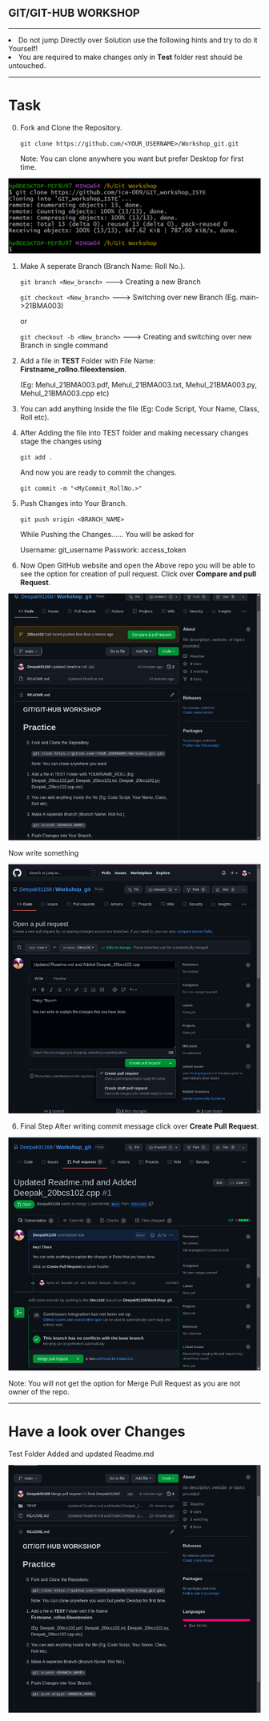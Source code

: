 ## GIT/GIT-HUB WORKSHOP

<hr>
<li>
Do not jump Directly over Solution use the following hints and try to do it Yourself!

<li>You are required to make changes only in <strong>Test</strong> folder rest should be untouched.
<hr>

# Task

0. Fork and Clone the Repository.

    `git clone https://github.com/<YOUR_USERNAME>/Workshop_git.git`

    Note: You can clone anywhere you want but prefer Desktop for first time.

![alt text for screen readers](/images/clone.png "Clone")
 


1. Make A seperate Branch (Branch Name: Roll No.).

    `git branch <New_branch>` ---> Creating a new Branch

    `git checkout <New_branch>` ---> Switching over new Branch (Eg. main->21BMA003)

    or

    `git checkout -b <New_branch>` ---> Creating and switching over new Branch in single command
    

2. Add a file in <strong>TEST</strong> Folder with File Name: <strong>Firstname_rollno.fileextension</strong>. 

    (Eg: Mehul_21BMA003.pdf, Mehul_21BMA003.txt, Mehul_21BMA003.py, Mehul_21BMA003.cpp etc)

3. You can add anything Inside the file (Eg: Code Script, Your Name, Class, Roll etc).

4. After Adding the file into TEST folder and making necessary changes stage the changes using 

    `git add .`

    And now you are ready to commit the changes.

    `git commit -m "<MyCommit_RollNo.>"`

4. Push Changes into Your Branch.

    `git push origin <BRANCH_NAME>`

    While Pushing the Changes...... You will be asked for

    Username: git_username
    Passwork: access_token

5. Now Open GitHub website and open the Above repo you will be able to see the option for creation of pull request. Click over <strong>Compare and pull Request</strong>.

![alt text for screen readers](/images/PR.png "Compare and Pull request")

Now write something

![alt text for screen readers](/images/write.png "Write Final Commit Msg")

6. Final Step After writing commit message click over <strong>Create Pull Request</strong>.

![alt text for screen readers](/images/final.png "Create Pull request")

Note: You will not get the option for Merge Pull Request as you are not owner of the repo.

<hr>

# Have a look over Changes
Test Folder Added and updated Readme.md

![alt text for screen readers](/images/applied-changes.png "Changes")
